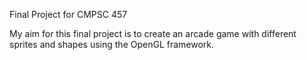 Final Project for CMPSC 457

My aim for this final project is to create an arcade game with different sprites and shapes using the OpenGL framework.
